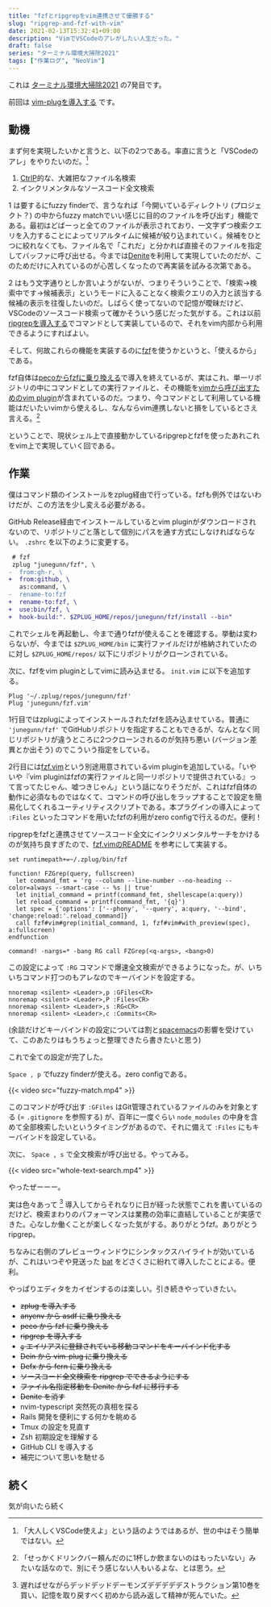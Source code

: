 ```yaml
---
title: "fzfとripgrepをvim連携させて優勝する"
slug: "ripgrep-and-fzf-with-vim"
date: 2021-02-13T15:32:41+09:00
description: "VimでVSCodeのアレがしたい人生だった。"
draft: false
series: "ターミナル環境大掃除2021"
tags: ["作業ログ", "NeoVim"]
---
```


これは [ターミナル環境大掃除2021](/renew-terminal-env-2021) の7発目です。

前回は [vim-plugを導入する](/install-vim-plug) です。

## 動機

まず何を実現したいかと言うと、以下の2つである。率直に言うと「VSCodeのアレ」をやりたいのだ。[^1]

1. [CtrlP](https://github.com/kien/ctrlp.vim)的な、大雑把なファイル名検索
2. インクリメンタルなソースコード全文検索

1 は要するにfuzzy finderで、言うなれば「今開いているディレクトリ (プロジェクト？) の中からfuzzy matchでいい感じに目的のファイルを呼び出す」機能である。最初はどばーっと全てのファイルが表示されており、一文字ずつ検索クエリを入力することによってリアルタイムに候補が絞り込まれていく。候補をひとつに絞れなくても、ファイル名で「これだ」と分かれば直接そのファイルを指定してバッファに呼び出せる。今までは[Denite](https://github.com/Shougo/denite.nvim)を利用して実現していたのだが、このためだけに入れているのが心苦しくなったので再実装を試みる次第である。

2 はもう文字通りとしか言いようがないが、つまりそういうことで、「検索→検索中です→候補表示」というモードに入ることなく検索クエリの入力と該当する候補の表示を往復したいのだ。しばらく使ってないので記憶が曖昧だけど、VSCodeのソースコード検索って確かそういう感じだった気がする。これは以前[ripgrepを導入する](/install-ripgrep)でコマンドとして実装しているので、それをvim内部から利用できるようにすればよい。

そして、何故これらの機能を実装するのに[fzf](https://github.com/junegunn/fzf)を使うかというと、「使えるから」である。

fzf自体は[pecoからfzfに乗り換える](/peco-to-fzf)で導入を終えているが、実はこれ、単一リポジトリの中にコマンドとしての実行ファイルと、その機能を[vimから呼び出すためのvim plugin](https://github.com/junegunn/fzf/blob/32c493e994288f63c2ceec1dbeaadc5de7399552/plugin/fzf.vim)が含まれているのだ。つまり、今コマンドとして利用している機能はだいたいvimから使えるし、なんならvim連携しないと損をしているとさえ言える。[^2]

ということで、現状シェル上で直接動かしているripgrepとfzfを使ったあれこれをvim上で実現していく回である。

## 作業

僕はコマンド類のインストールをzplug経由で行っている。fzfも例外ではないわけだが、この方法を少し変える必要がある。

GitHub Release経由でインストールしているとvim pluginがダウンロードされないので、リポジトリごと落として個別にパスを通す方式にしなければならない。 `.zshrc` を以下のように変更する。

```diff
 # fzf
 zplug "junegunn/fzf", \
-  from:gh-r, \
+  from:github, \
   as:command, \
-  rename-to:fzf
+  rename-to:fzf, \
+  use:bin/fzf, \
+  hook-build:". $ZPLUG_HOME/repos/junegunn/fzf/install --bin"
```

これでシェルを再起動し、今まで通りfzfが使えることを確認する。挙動は変わらないが、今までは `$ZPLUG_HOME/bin` に実行ファイルだけが格納されていたのに対し `$ZPLUG_HOME/repos/` 以下にリポジトリがクローンされている。

次に、fzfをvim pluginとしてvimに読み込ませる。 `init.vim` に以下を追加する。

```vim
Plug '~/.zplug/repos/junegunn/fzf'
Plug 'junegunn/fzf.vim'
```

1行目ではzplugによってインストールされたfzfを読み込ませている。普通に `'junegunn/fzf'` でGitHubリポジトリを指定することもできるが、なんとなく同じリポジトリが違うところに2つクローンされるのが気持ち悪い (バージョン差異とか出そう) のでこういう指定をしている。

2行目には[fzf.vim](https://github.com/junegunn/fzf.vim)という別途用意されているvim pluginを追加している。「いやいや『vim pluginはfzfの実行ファイルと同一リポジトリで提供されている』って言ってたじゃん、嘘つきじゃん」という話になりそうだが、これはfzf自体の動作に必須なものではなくて、コマンドの呼び出しをラップすることで設定を簡易化してくれるユーティリティスクリプトである。本プラグインの導入によって `:Files` といったコマンドを用いたfzfの利用がzero configで行えるのだ。便利！

ripgrepをfzfと連携させてソースコード全文にインクリメンタルサーチをかけるのが気持ち良すぎたので、[fzf.vimのREADME](https://github.com/junegunn/fzf.vim/blob/36de5db9f0af1fb2e788f890d7f28f1f8239bd4b/README.md#example-advanced-ripgrep-integration) を参考にして実装する。

```vim
set runtimepath+=~/.zplug/bin/fzf

function! FZGrep(query, fullscreen)
  let command_fmt = 'rg --column --line-number --no-heading --color=always --smart-case -- %s || true'
  let initial_command = printf(command_fmt, shellescape(a:query))
  let reload_command = printf(command_fmt, '{q}')
  let spec = {'options': ['--phony', '--query', a:query, '--bind', 'change:reload:'.reload_command]}
  call fzf#vim#grep(initial_command, 1, fzf#vim#with_preview(spec), a:fullscreen)
endfunction

command! -nargs=* -bang RG call FZGrep(<q-args>, <bang>0)
```

この設定によって `:RG` コマンドで爆速全文検索ができるようになった。が、いちいちコマンド打つのもアレなのでキーバインドを設定する。

```vim
nnoremap <silent> <Leader>,p :GFiles<CR>
nnoremap <silent> <Leader>,P :Files<CR>
nnoremap <silent> <Leader>,s :RG<CR>
nnoremap <silent> <Leader>,c :Commits<CR>
```

(余談だけどキーバインドの設定については割と[spacemacs](https://www.spacemacs.org/)の影響を受けていて、このあたりはもうちょっと整理できたら書きたいと思う)

これで全ての設定が完了した。

`Space , p` でfuzzy finderが使える。zero configである。

{{< video src="fuzzy-match.mp4" >}}

このコマンドが呼び出す `:GFiles` はGit管理されているファイルのみを対象とする (= `.gitignore` を参照する) が、百年に一度ぐらい `node_modules` の中身を含めて全部検索したいというタイミングがあるので、それに備えて `:Files` にもキーバインドを設定している。

次に、 `Space , s` で全文検索が呼び出せる。やってみる。

{{< video src="whole-text-search.mp4" >}}

やったぜーーー。

実は色々あって [^3] 導入してからそれなりに日が経った状態でこれを書いているのだけど、検索まわりのパフォーマンスは業務の効率に直結していることが実感できた。心なしか働くことが楽しくなった気がする。ありがとうfzf。ありがとうripgrep。

ちなみに右側のプレビューウィンドウにシンタックスハイライトが効いているが、これはいつぞや見送った [bat](https://github.com/sharkdp/bat) をどさくさに紛れて導入したことによる。便利。

やっぱりエディタをカイゼンするのは楽しい。引き続きやっていきたい。

* ~~zplug を導入する~~
* ~~anyenv から asdf に乗り換える~~
* ~~peco から fzf に乗り換える~~
* ~~ripgrep を導入する~~
* ~~`g` エイリアスに登録されている移動コマンドをキーバインド化する~~
* ~~Dein から vim-plug に乗り換える~~
* ~~Defx から fern に乗り換える~~
* ~~ソースコード全文検索を ripgrep でできるようにする~~
* ~~ファイル名指定移動を Denite から fzf に移行する~~
* ~~Denite を消す~~
* nvim-typescript 突然死の真相を探る
* Rails 開発を便利にする何かを眺める
* Tmux の設定を見直す
* Zsh 初期設定を理解する
* GitHub CLI を導入する
* 補完について思いを馳せる

## 続く

気が向いたら続く

[^1]: 「大人しくVSCode使えよ」という話のようではあるが、世の中はそう簡単ではない。
[^2]: 「せっかくドリンクバー頼んだのに1杯しか飲まないのはもったいない」みたいな話なので、別にそう感じない人もいるよな、とは思う。
[^3]: 遅ればせながらデッドデッドデーモンズデデデデデストラクション第10巻を買い、記憶を取り戻すべく初めから読み返して精神が死んでいた。
